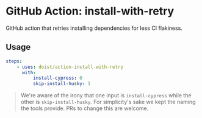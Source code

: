 # GitHub Action: install-with-retry

GitHub action that retries installing dependencies for less CI flakiness.

## Usage

```yml
steps:
    - uses: doist/action-install-with-retry
      with:
          install-cypress: 0
          skip-install-husky: 1
```

> We're aware of the irony that one input is `install-cypress` while the other is `skip-install-husky`. For simplicity's sake we kept the naming the tools provide. PRs to change this are welcome.
